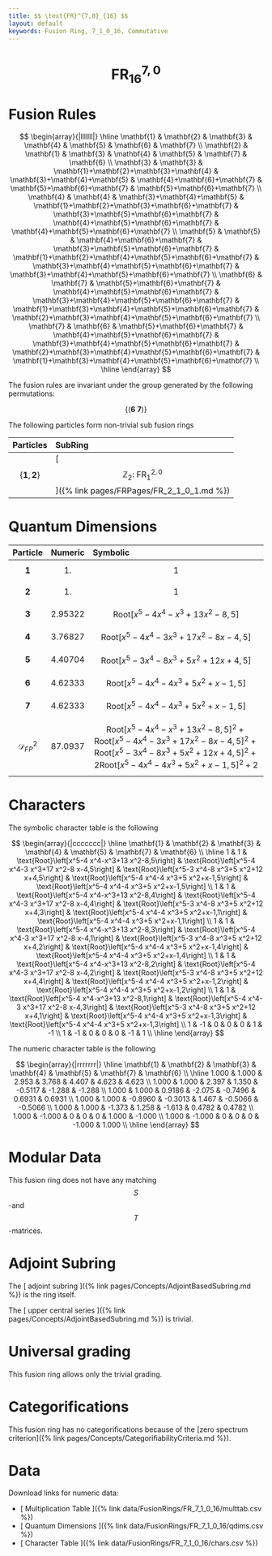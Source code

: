 ```yaml
---
title: $$ \text{FR}^{7,0}_{16} $$
layout: default
keywords: Fusion Ring, 7_1_0_16, Commutative
---
```

# $$ \text{FR}^{7,0}_{16} $$


# Fusion Rules

$$
\begin{array}{|lllllll|}
\hline
 \mathbf{1} & \mathbf{2} & \mathbf{3} & \mathbf{4} & \mathbf{5} & \mathbf{6} & \mathbf{7} \\
 \mathbf{2} & \mathbf{1} & \mathbf{3} & \mathbf{4} & \mathbf{5} & \mathbf{7} & \mathbf{6} \\
 \mathbf{3} & \mathbf{3} & \mathbf{1}+\mathbf{2}+\mathbf{3}+\mathbf{4} & \mathbf{3}+\mathbf{4}+\mathbf{5} & \mathbf{4}+\mathbf{6}+\mathbf{7} & \mathbf{5}+\mathbf{6}+\mathbf{7} & \mathbf{5}+\mathbf{6}+\mathbf{7} \\
 \mathbf{4} & \mathbf{4} & \mathbf{3}+\mathbf{4}+\mathbf{5} & \mathbf{1}+\mathbf{2}+\mathbf{3}+\mathbf{6}+\mathbf{7} & \mathbf{3}+\mathbf{5}+\mathbf{6}+\mathbf{7} & \mathbf{4}+\mathbf{5}+\mathbf{6}+\mathbf{7} & \mathbf{4}+\mathbf{5}+\mathbf{6}+\mathbf{7} \\
 \mathbf{5} & \mathbf{5} & \mathbf{4}+\mathbf{6}+\mathbf{7} & \mathbf{3}+\mathbf{5}+\mathbf{6}+\mathbf{7} & \mathbf{1}+\mathbf{2}+\mathbf{4}+\mathbf{5}+\mathbf{6}+\mathbf{7} & \mathbf{3}+\mathbf{4}+\mathbf{5}+\mathbf{6}+\mathbf{7} & \mathbf{3}+\mathbf{4}+\mathbf{5}+\mathbf{6}+\mathbf{7} \\
 \mathbf{6} & \mathbf{7} & \mathbf{5}+\mathbf{6}+\mathbf{7} & \mathbf{4}+\mathbf{5}+\mathbf{6}+\mathbf{7} & \mathbf{3}+\mathbf{4}+\mathbf{5}+\mathbf{6}+\mathbf{7} & \mathbf{1}+\mathbf{3}+\mathbf{4}+\mathbf{5}+\mathbf{6}+\mathbf{7} & \mathbf{2}+\mathbf{3}+\mathbf{4}+\mathbf{5}+\mathbf{6}+\mathbf{7} \\
 \mathbf{7} & \mathbf{6} & \mathbf{5}+\mathbf{6}+\mathbf{7} & \mathbf{4}+\mathbf{5}+\mathbf{6}+\mathbf{7} & \mathbf{3}+\mathbf{4}+\mathbf{5}+\mathbf{6}+\mathbf{7} & \mathbf{2}+\mathbf{3}+\mathbf{4}+\mathbf{5}+\mathbf{6}+\mathbf{7} & \mathbf{1}+\mathbf{3}+\mathbf{4}+\mathbf{5}+\mathbf{6}+\mathbf{7} \\
\hline
\end{array}
$$


The fusion rules are invariant under the group generated by the following permutations:

$$ \{(\mathbf{6} \  \mathbf{7})\} $$


The following particles form non-trivial sub fusion rings

| Particles | SubRing |
| :------ | :------ |
| $$ \{\mathbf{1},\mathbf{2}\} $$ | [ $$ \mathbb{Z}_2:\ \text{FR}^{2,0}_{1} $$ ]({% link pages/FRPages/FR_2_1_0_1.md %}) |

# Quantum Dimensions

| Particle | Numeric | Symbolic |
| :------ | :------ | :------ |
| $$ \mathbf{1} $$ | $$ 1. $$ | $$ 1 $$ |
| $$ \mathbf{2} $$ | $$ 1. $$ | $$ 1 $$ |
| $$ \mathbf{3} $$ | $$ 2.95322 $$ | $$ \text{Root}\left[x^5-4 x^4-x^3+13 x^2-8,5\right] $$ |
| $$ \mathbf{4} $$ | $$ 3.76827 $$ | $$ \text{Root}\left[x^5-4 x^4-3 x^3+17 x^2-8 x-4,5\right] $$ |
| $$ \mathbf{5} $$ | $$ 4.40704 $$ | $$ \text{Root}\left[x^5-3 x^4-8 x^3+5 x^2+12 x+4,5\right] $$ |
| $$ \mathbf{6} $$ | $$ 4.62333 $$ | $$ \text{Root}\left[x^5-4 x^4-4 x^3+5 x^2+x-1,5\right] $$ |
| $$ \mathbf{7} $$ | $$ 4.62333 $$ | $$ \text{Root}\left[x^5-4 x^4-4 x^3+5 x^2+x-1,5\right] $$ |
| $$ \mathcal{D}_{FP}^2 $$ | $$ 87.0937 $$ | $$ \text{Root}\left[x^5-4 x^4-x^3+13 x^2-8,5\right]^2+\text{Root}\left[x^5-4 x^4-3 x^3+17 x^2-8 x-4,5\right]^2+\text{Root}\left[x^5-3 x^4-8 x^3+5 x^2+12 x+4,5\right]^2+2 \text{Root}\left[x^5-4 x^4-4 x^3+5 x^2+x-1,5\right]^2+2 $$ |

# Characters

The symbolic character table is the following

$$
\begin{array}{|ccccccc|}
\hline
 \mathbf{1} & \mathbf{2} & \mathbf{3} & \mathbf{4} & \mathbf{5} & \mathbf{7} & \mathbf{6} \\
\hline
 1 & 1 & \text{Root}\left[x^5-4 x^4-x^3+13 x^2-8,5\right] & \text{Root}\left[x^5-4 x^4-3 x^3+17 x^2-8 x-4,5\right] & \text{Root}\left[x^5-3 x^4-8 x^3+5 x^2+12 x+4,5\right] & \text{Root}\left[x^5-4 x^4-4 x^3+5 x^2+x-1,5\right] & \text{Root}\left[x^5-4 x^4-4 x^3+5 x^2+x-1,5\right] \\
 1 & 1 & \text{Root}\left[x^5-4 x^4-x^3+13 x^2-8,4\right] & \text{Root}\left[x^5-4 x^4-3 x^3+17 x^2-8 x-4,4\right] & \text{Root}\left[x^5-3 x^4-8 x^3+5 x^2+12 x+4,3\right] & \text{Root}\left[x^5-4 x^4-4 x^3+5 x^2+x-1,1\right] & \text{Root}\left[x^5-4 x^4-4 x^3+5 x^2+x-1,1\right] \\
 1 & 1 & \text{Root}\left[x^5-4 x^4-x^3+13 x^2-8,3\right] & \text{Root}\left[x^5-4 x^4-3 x^3+17 x^2-8 x-4,1\right] & \text{Root}\left[x^5-3 x^4-8 x^3+5 x^2+12 x+4,2\right] & \text{Root}\left[x^5-4 x^4-4 x^3+5 x^2+x-1,4\right] & \text{Root}\left[x^5-4 x^4-4 x^3+5 x^2+x-1,4\right] \\
 1 & 1 & \text{Root}\left[x^5-4 x^4-x^3+13 x^2-8,2\right] & \text{Root}\left[x^5-4 x^4-3 x^3+17 x^2-8 x-4,2\right] & \text{Root}\left[x^5-3 x^4-8 x^3+5 x^2+12 x+4,4\right] & \text{Root}\left[x^5-4 x^4-4 x^3+5 x^2+x-1,2\right] & \text{Root}\left[x^5-4 x^4-4 x^3+5 x^2+x-1,2\right] \\
 1 & 1 & \text{Root}\left[x^5-4 x^4-x^3+13 x^2-8,1\right] & \text{Root}\left[x^5-4 x^4-3 x^3+17 x^2-8 x-4,3\right] & \text{Root}\left[x^5-3 x^4-8 x^3+5 x^2+12 x+4,1\right] & \text{Root}\left[x^5-4 x^4-4 x^3+5 x^2+x-1,3\right] & \text{Root}\left[x^5-4 x^4-4 x^3+5 x^2+x-1,3\right] \\
 1 & -1 & 0 & 0 & 0 & 1 & -1 \\
 1 & -1 & 0 & 0 & 0 & -1 & 1 \\
\hline
\end{array}
$$

The numeric character table is the following

$$
\begin{array}{|rrrrrrr|}
\hline
 \mathbf{1} & \mathbf{2} & \mathbf{3} & \mathbf{4} & \mathbf{5} & \mathbf{7} & \mathbf{6} \\
\hline
 1.000 & 1.000 & 2.953 & 3.768 & 4.407 & 4.623 & 4.623 \\
 1.000 & 1.000 & 2.397 & 1.350 & -0.5117 & -1.288 & -1.288 \\
 1.000 & 1.000 & 0.9186 & -2.075 & -0.7496 & 0.6931 & 0.6931 \\
 1.000 & 1.000 & -0.8960 & -0.3013 & 1.467 & -0.5066 & -0.5066 \\
 1.000 & 1.000 & -1.373 & 1.258 & -1.613 & 0.4782 & 0.4782 \\
 1.000 & -1.000 & 0 & 0 & 0 & 1.000 & -1.000 \\
 1.000 & -1.000 & 0 & 0 & 0 & -1.000 & 1.000 \\
\hline
\end{array}
$$

# Modular Data

This fusion ring does not have any matching $$ S $$-and $$ T $$-matrices.

# Adjoint Subring

The [ adjoint subring ]({% link pages/Concepts/AdjointBasedSubring.md %}) is the ring itself.

The [ upper central series ]({% link pages/Concepts/AdjointBasedSubring.md %}) is trivial.

# Universal grading

This fusion ring allows only the trivial grading.

# Categorifications

This fusion ring has no categorifications because of the [zero spectrum criterion]({% link pages/Concepts/CategorifiabilityCriteria.md %}).


# Data

Download links for numeric data:

* [ Multiplication Table ]({% link data/FusionRings/FR_7_1_0_16/multtab.csv %})
* [ Quantum Dimensions ]({% link data/FusionRings/FR_7_1_0_16/qdims.csv %})
* [ Character Table ]({% link data/FusionRings/FR_7_1_0_16/chars.csv %})

